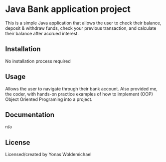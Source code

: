 # Java Bank application project

This is a simple Java application that allows the user to check their balance, deposit & withdraw funds, check your previous transaction, and calculate their balance after accrued interest.

## Installation

No installation process required

## Usage

Allows the user to navigate through their bank account. Also provided me, the coder, with hands-on practice examples of how to implement (OOP) Object Oriented Programing into a project.

## Documentation

n/a

## License

Licensed/created by Yonas Woldemichael

